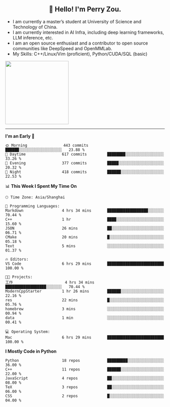 <h2 align="center">👋 Hello! I'm Perry Zou.</h2>

- I am currently a master’s student at University of Science and Technology of China.
- I am currently interested in AI Infra, including deep learning frameworks, LLM inference, etc.
- I am an open source enthusiast and a contributor to open source communities like DeepSpeed and OpenMMLab.
- My Skills: C++/Linux/Vim (proficient), Python/CUDA/SQL (basic)

<img height=200 align="center" src="https://github-readme-stats.vercel.app/api?username=zonepg" />

-------

<!--START_SECTION:waka-->
**I'm an Early 🐤** 

```text
🌞 Morning                443 commits         ██████░░░░░░░░░░░░░░░░░░░   23.88 % 
🌆 Daytime                617 commits         ████████░░░░░░░░░░░░░░░░░   33.26 % 
🌃 Evening                377 commits         █████░░░░░░░░░░░░░░░░░░░░   20.32 % 
🌙 Night                  418 commits         ██████░░░░░░░░░░░░░░░░░░░   22.53 % 
```


📊 **This Week I Spent My Time On** 

```text
🕑︎ Time Zone: Asia/Shanghai

💬 Programming Languages: 
Markdown                 4 hrs 34 mins       ██████████████████░░░░░░░   70.44 % 
C++                      1 hr                ████░░░░░░░░░░░░░░░░░░░░░   15.60 % 
JSON                     26 mins             ██░░░░░░░░░░░░░░░░░░░░░░░   06.71 % 
CMake                    20 mins             █░░░░░░░░░░░░░░░░░░░░░░░░   05.18 % 
Text                     5 mins              ░░░░░░░░░░░░░░░░░░░░░░░░░   01.37 % 

🔥 Editors: 
VS Code                  6 hrs 29 mins       █████████████████████████   100.00 % 

🐱‍💻 Projects: 
工作                       4 hrs 34 mins       ██████████████████░░░░░░░   70.44 % 
ModernCppStarter         1 hr 26 mins        ██████░░░░░░░░░░░░░░░░░░░   22.16 % 
res                      22 mins             █░░░░░░░░░░░░░░░░░░░░░░░░   05.76 % 
homebrew                 3 mins              ░░░░░░░░░░░░░░░░░░░░░░░░░   00.94 % 
data                     1 min               ░░░░░░░░░░░░░░░░░░░░░░░░░   00.41 % 

💻 Operating System: 
Mac                      6 hrs 29 mins       █████████████████████████   100.00 % 
```

**I Mostly Code in Python** 

```text
Python                   18 repos            █████████░░░░░░░░░░░░░░░░   36.00 % 
C++                      11 repos            ██████░░░░░░░░░░░░░░░░░░░   22.00 % 
JavaScript               4 repos             ██░░░░░░░░░░░░░░░░░░░░░░░   08.00 % 
TeX                      3 repos             ██░░░░░░░░░░░░░░░░░░░░░░░   06.00 % 
CSS                      2 repos             █░░░░░░░░░░░░░░░░░░░░░░░░   04.00 % 
```




<!--END_SECTION:waka-->
